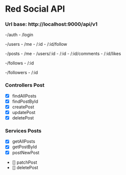 # Red Social API

### Url base: http://localhost:9000/api/v1

-/auth - /login

-/users - /me - /:id - /:id/follow

-/posts - /me - /users/:id - /:id - /:id/comments - /:id/likes

-/follows - /:id

-/followers - /:id

### Controllers Post

- [x] findAllPosts
- [x] findPostById
- [x] createPost
- [x] updatePost
- [x] deletePost

### Services Posts

- [x] getAllPosts
- [x] getPostById
- [x] postNewPost
- [] patchPost
- [] deletePost
